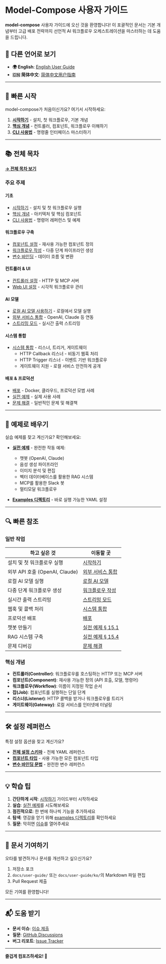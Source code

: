 # Model-Compose 사용자 가이드

**model-compose** 사용자 가이드에 오신 것을 환영합니다! 이 포괄적인 문서는 기본 개념부터 고급 배포 전략까지 선언적 AI 워크플로우 오케스트레이션을 마스터하는 데 도움을 드립니다.

## 📖 다른 언어로 보기

- **🌍 English**: [English User Guide](../README.md)
- **🇨🇳 简体中文**: [简体中文用户指南](../zh-cn/README.md)

---

## 🚀 빠른 시작

model-compose가 처음이신가요? 여기서 시작하세요:

1. **[시작하기](./01-getting-started.md)** - 설치, 첫 워크플로우, 기본 개념
2. **[핵심 개념](./02-core-concepts.md)** - 컨트롤러, 컴포넌트, 워크플로우 이해하기
3. **[CLI 사용법](./03-cli-usage.md)** - 명령줄 인터페이스 마스터하기

---

## 📚 전체 목차

**[→ 전체 목차 보기](./00-table-of-contents.md)**

### 주요 주제

#### 기초
- [시작하기](./01-getting-started.md) - 설치 및 첫 워크플로우 실행
- [핵심 개념](./02-core-concepts.md) - 아키텍처 및 핵심 컴포넌트
- [CLI 사용법](./03-cli-usage.md) - 명령어 레퍼런스 및 예제

#### 워크플로우 구축
- [컴포넌트 설정](./04-component-configuration.md) - 재사용 가능한 컴포넌트 정의
- [워크플로우 작성](./05-writing-workflows.md) - 다중 단계 파이프라인 생성
- [변수 바인딩](./12-variable-binding.md) - 데이터 흐름 및 변환

#### 컨트롤러 & UI
- [컨트롤러 설정](./06-controller-configuration.md) - HTTP 및 MCP 서버
- [Web UI 설정](./07-webui-configuration.md) - 시각적 워크플로우 관리

#### AI 모델
- [로컬 AI 모델 사용하기](./08-local-ai-models.md) - 로컬에서 모델 실행
- [외부 서비스 통합](./10-external-service-integration.md) - OpenAI, Claude 등 연동
- [스트리밍 모드](./11-streaming-mode.md) - 실시간 출력 스트리밍

#### 시스템 통합
- [시스템 통합](./13-system-integration.md) - 리스너, 트리거, 게이트웨이
  - HTTP Callback 리스너 - 비동기 웹훅 처리
  - HTTP Trigger 리스너 - 이벤트 기반 워크플로우
  - 게이트웨이 지원 - 로컬 서비스 안전하게 공개

#### 배포 & 프로덕션
- [배포](./14-deployment.md) - Docker, 클라우드, 프로덕션 모범 사례
- [실전 예제](./15-practical-examples.md) - 실제 사용 사례
- [문제 해결](./16-troubleshooting.md) - 일반적인 문제 및 해결책

---

## 🎯 예제로 배우기

실습 예제를 찾고 계신가요? 확인해보세요:

- **[실전 예제](./15-practical-examples.md)** - 완전한 작동 예제:
  - 챗봇 (OpenAI, Claude)
  - 음성 생성 파이프라인
  - 이미지 분석 및 편집
  - 벡터 데이터베이스를 활용한 RAG 시스템
  - MCP를 활용한 Slack 봇
  - 멀티모달 워크플로우

- **[Examples 디렉토리](../../../examples/)** - 바로 실행 가능한 YAML 설정

---

## 🔍 빠른 참조

### 일반 작업

| 하고 싶은 것 | 이동할 곳 |
|--------------|----------|
| 설치 및 첫 워크플로우 실행 | [시작하기](./01-getting-started.md) |
| 외부 API 호출 (OpenAI, Claude) | [외부 서비스 통합](./10-external-service-integration.md) |
| 로컬 AI 모델 실행 | [로컬 AI 모델](./08-local-ai-models.md) |
| 다중 단계 워크플로우 생성 | [워크플로우 작성](./05-writing-workflows.md) |
| 실시간 출력 스트리밍 | [스트리밍 모드](./11-streaming-mode.md) |
| 웹훅 및 콜백 처리 | [시스템 통합](./13-system-integration.md) |
| 프로덕션 배포 | [배포](./14-deployment.md) |
| 챗봇 만들기 | [실전 예제 § 15.1](./15-practical-examples.md#151-챗봇-만들기) |
| RAG 시스템 구축 | [실전 예제 § 15.4](./15-practical-examples.md#154-rag-시스템-벡터-db-활용) |
| 문제 디버깅 | [문제 해결](./16-troubleshooting.md) |

### 핵심 개념

- **컨트롤러(Controller)**: 워크플로우를 호스팅하는 HTTP 또는 MCP 서버
- **컴포넌트(Component)**: 재사용 가능한 정의 (API 호출, 모델, 명령어)
- **워크플로우(Workflow)**: 이름이 지정된 작업 순서
- **잡(Job)**: 컴포넌트를 실행하는 단일 단계
- **리스너(Listener)**: HTTP 콜백을 받거나 워크플로우를 트리거
- **게이트웨이(Gateway)**: 로컬 서비스를 인터넷에 터널링

---

## 🛠 설정 레퍼런스

특정 설정 옵션을 찾고 계신가요?

- **[전체 설정 스키마](./17-appendix.md#171-전체-설정-파일-스키마)** - 전체 YAML 레퍼런스
- **[컴포넌트 타입](./04-component-configuration.md#41-컴포넌트-타입)** - 사용 가능한 모든 컴포넌트 타입
- **[변수 바인딩 문법](./12-variable-binding.md)** - 완전한 변수 레퍼런스

---

## 💡 학습 팁

1. **간단하게 시작**: [시작하기](./01-getting-started.md) 가이드부터 시작하세요
2. **실습**: [실전 예제](./15-practical-examples.md)를 시도해보세요
3. **점진적으로**: 한 번에 하나씩 기능을 추가하세요
4. **탐색**: 영감을 얻기 위해 [examples 디렉토리](../../../examples/)를 확인하세요
5. **질문**: 막히면 [이슈](https://github.com/hanyeol/model-compose/issues)를 열어주세요

---

## 🤝 문서 기여하기

오타를 발견하거나 문서를 개선하고 싶으신가요?

1. 저장소 포크
2. `docs/user-guide/` 또는 `docs/user-guide/ko/`의 Markdown 파일 편집
3. Pull Request 제출

모든 기여를 환영합니다!

---

## 📬 도움 받기

- **문서 이슈**: [이슈 제출](https://github.com/hanyeol/model-compose/issues)
- **질문**: [GitHub Discussions](https://github.com/hanyeol/model-compose/discussions)
- **버그 리포트**: [Issue Tracker](https://github.com/hanyeol/model-compose/issues)

---

**즐겁게 컴포즈하세요! 🎉**
